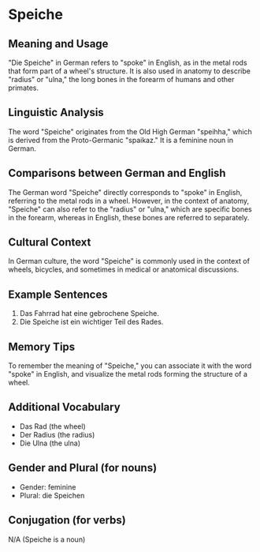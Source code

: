 # Speiche
## Meaning and Usage
"Die Speiche" in German refers to "spoke" in English, as in the metal rods that form part of a wheel's structure. It is also used in anatomy to describe "radius" or "ulna," the long bones in the forearm of humans and other primates.

## Linguistic Analysis
The word "Speiche" originates from the Old High German "speihha," which is derived from the Proto-Germanic "spaikaz." It is a feminine noun in German.

## Comparisons between German and English
The German word "Speiche" directly corresponds to "spoke" in English, referring to the metal rods in a wheel. However, in the context of anatomy, "Speiche" can also refer to the "radius" or "ulna," which are specific bones in the forearm, whereas in English, these bones are referred to separately.

## Cultural Context
In German culture, the word "Speiche" is commonly used in the context of wheels, bicycles, and sometimes in medical or anatomical discussions.

## Example Sentences
1. Das Fahrrad hat eine gebrochene Speiche.
2. Die Speiche ist ein wichtiger Teil des Rades.

## Memory Tips
To remember the meaning of "Speiche," you can associate it with the word "spoke" in English, and visualize the metal rods forming the structure of a wheel.

## Additional Vocabulary
- Das Rad (the wheel)
- Der Radius (the radius)
- Die Ulna (the ulna)

## Gender and Plural (for nouns)
- Gender: feminine 
- Plural: die Speichen

## Conjugation (for verbs)
N/A (Speiche is a noun)